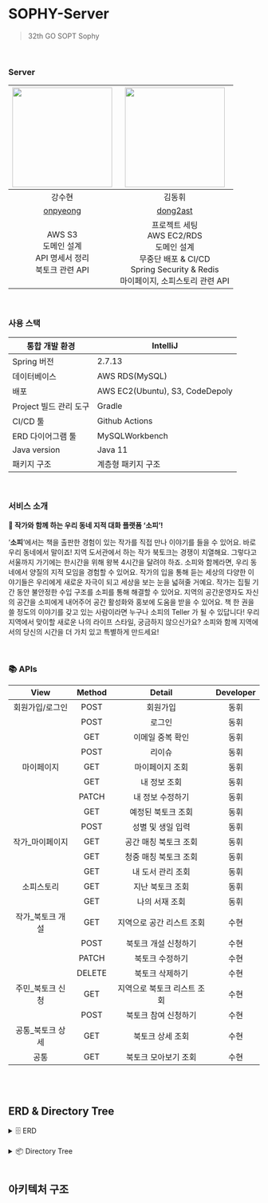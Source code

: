 # SOPHY-Server
> 32th GO SOPT Sophy <br>

<br>

### <strong>  Server  </strong>

| <img src="https://avatars.githubusercontent.com/u/70002218?v=4" width="200">|<img src="https://avatars.githubusercontent.com/u/31067658?v=4" width="200">|
| :-----------------------------------: | :-----------------------------------------------: 
|                강수현                 |                      김동휘                       |
| [  onpyeong ](https://github.com/onpyeong) | [  dong2ast ](https://github.com/dong2ast) |
| AWS S3<br/>도메인 설계<br/> API 명세서 정리 <br /> 북토크 관련 API | 프로젝트 세팅 <br /> AWS EC2/RDS<br /> 도메인 설계 <br /> 무중단 배포 & CI/CD <br/> Spring Security & Redis <br /> 마이페이지, 소피스토리 관련 API |
<br>

### 사용 스택
| 통합 개발 환경 | IntelliJ |
| --- | --- |
| Spring 버전 | 2.7.13 |
| 데이터베이스 | AWS RDS(MySQL) |
| 배포 | AWS EC2(Ubuntu), S3, CodeDepoly |
| Project 빌드 관리 도구 | Gradle |
| CI/CD 툴 | Github Actions |
| ERD 다이어그램 툴 | MySQLWorkbench |
| Java version | Java 11  |
| 패키지 구조 | 계층형 패키지 구조 |
<br>

### <strong> 서비스 소개 </strong>
<strong>📖 작가와 함께 하는 우리 동네 지적 대화 플랫폼 ‘소피’!</strong>

‘<strong>소피</strong>’에서는 책을 출판한 경험이 있는 작가를 직접 만나 이야기를 들을 수 있어요. 바로 우리 동네에서 말이죠! 지역 도서관에서 하는 작가 북토크는 경쟁이 치열해요. 그렇다고 서울까지 가기에는 한시간을 위해 왕복 4시간을 달려야 하죠. 소피와 함께라면, 우리 동네에서 양질의 지적 모임을 경험할 수 있어요. 작가의 입을 통해 듣는 세상의 다양한 이야기들은 우리에게 새로운 자극이 되고 세상을 보는 눈을 넓혀줄 거예요. 작가는 집필 기간 동안 불안정한 수입 구조를 소피를 통해 해결할 수 있어요. 지역의 공간운영자도 자신의 공간을 소피에게 내어주어 공간 활성화와 홍보에 도움을 받을 수 있어요. 책 한 권을 쓸 정도의 이야기를 갖고 있는 사람이라면 누구나 소피의 Teller 가 될 수 있답니다! 우리 지역에서 맞이할 새로운 나의 라이프 스타일, 궁금하지 않으신가요? 소피와 함께 지역에서의 당신의 시간을 더 가치 있고 특별하게 만드세요!

</aside>
<br>

### <strong> 📚 APIs </strong>
| View            | Method | Detail | Developer |
|:-----------------:|:--------:|:--------:|:-----------:|
| 회원가입/로그인 |  POST  | 회원가입 |     동휘     |
|  |  POST  | 로그인 |    동휘   |
|  |  GET  | 이메일 중복 확인 |    동휘   |
|  |  POST  | 리이슈 |    동휘   |
| 마이페이지 |  GET  | 마이페이지 조회 |    동휘   |
|  |  GET  | 내 정보 조회 |    동휘   |
|  |  PATCH  | 내 정보 수정하기 |    동휘   |
|  |  GET  | 예정된 북토크 조회 |    동휘   |
|  |  POST  | 성별 및 생일 입력 |    동휘   |
| 작가_마이페이지 |  GET  | 공간 매칭 북토크 조회 |    동휘   |
|  |  GET  | 청중 매칭 북토크 조회 |    동휘   |
|  |  GET  | 내 도서 관리 조회 |    동휘   |
| 소피스토리 |  GET  | 지난 북토크 조회 |    동휘   |
|  |  GET  | 나의 서재 조회 |    동휘   |
| 작가_북토크 개설 |  GET  | 지역으로 공간 리스트 조회 |    수현   |
|  |  POST  | 북토크 개설 신청하기 |    수현   |
|  |  PATCH  | 북토크 수정하기 |    수현   |
|  |  DELETE  | 북토크 삭제하기 |    수현   |
| 주민_북토크 신청 |  GET  | 지역으로 북토크 리스트 조회 |    수현   |
|  |  POST  | 북토크 참여 신청하기 |    수현   |
| 공통_북토크 상세 |  GET  | 북토크 상세 조회 |    수현   |
| 공통 |  GET  | 북토크 모아보기 조회 |    수현   |


<br>



<br>

## <strong> ERD & Directory Tree</strong>
<details>
<summary>🗄 ERD</summary>
<img alt="??" src="https://github.com/onpyeong/Algorithm/assets/70002218/1f1b66c8-9229-447e-bbf4-f301f4b81f05">

</details>
<br>
<details>
<summary>📦 Directory Tree</summary>

```
	
src/main/java/org/sophy
└── sophy
    ├── common
    │   ├── advice
    │   └── dto
    ├── config
    ├── controller
    │   └── dto
    │       ├── request
    │       └── response
    ├── domain
    │   └── dto
    ├── exception
    │   └── model
    ├── external
    │   └── client
    │       └── aws
    ├── infrastructure
    ├── jwt
    ├── service
    └── util

```
</details>
<br>
	
	
## <strong> 아키텍처 구조 </strong>

	
	
	
	
	
